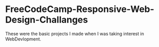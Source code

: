 # FreeCodeCamp-Responsive-Web-Design-Challanges
These were the basic projects I made when I was taking interest in WebDevlopment.
